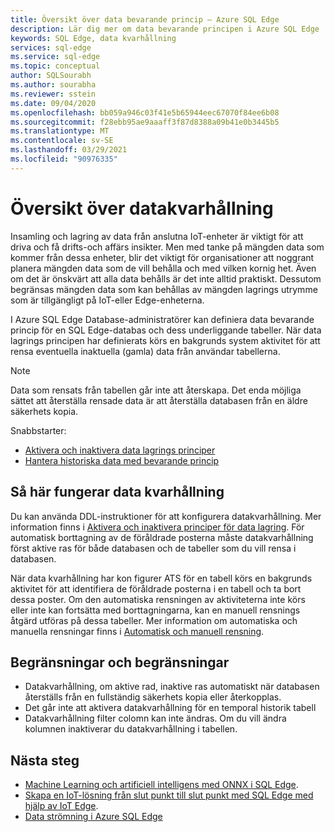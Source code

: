 ```yaml
---
title: Översikt över data bevarande princip – Azure SQL Edge
description: Lär dig mer om data bevarande principen i Azure SQL Edge
keywords: SQL Edge, data kvarhållning
services: sql-edge
ms.service: sql-edge
ms.topic: conceptual
author: SQLSourabh
ms.author: sourabha
ms.reviewer: sstein
ms.date: 09/04/2020
ms.openlocfilehash: bb059a946c03f41e5b65944eec67070f84ee6b08
ms.sourcegitcommit: f28ebb95ae9aaaff3f87d8388a09b41e0b3445b5
ms.translationtype: MT
ms.contentlocale: sv-SE
ms.lasthandoff: 03/29/2021
ms.locfileid: "90976335"
---
```

# <a name="data-retention-overview"></a>Översikt över datakvarhållning

Insamling och lagring av data från anslutna IoT-enheter är viktigt för att driva och få drifts-och affärs insikter. Men med tanke på mängden data som kommer från dessa enheter, blir det viktigt för organisationer att noggrant planera mängden data som de vill behålla och med vilken kornig het. Även om det är önskvärt att alla data behålls är det inte alltid praktiskt. Dessutom begränsas mängden data som kan behållas av mängden lagrings utrymme som är tillgängligt på IoT-eller Edge-enheterna. 

I Azure SQL Edge Database-administratörer kan definiera data bevarande princip för en SQL Edge-databas och dess underliggande tabeller. När data lagrings principen har definierats körs en bakgrunds system aktivitet för att rensa eventuella inaktuella (gamla) data från användar tabellerna. 

> [!Note]
> Data som rensats från tabellen går inte att återskapa. Det enda möjliga sättet att återställa rensade data är att återställa databasen från en äldre säkerhets kopia.

Snabbstarter:

- [Aktivera och inaktivera data lagrings principer](data-retention-enable-disable.md)
- [Hantera historiska data med bevarande princip](data-retention-cleanup.md)

## <a name="how-data-retention-works"></a>Så här fungerar data kvarhållning

Du kan använda DDL-instruktioner för att konfigurera datakvarhållning. Mer information finns i [Aktivera och inaktivera principer för data lagring](data-retention-enable-disable.md). För automatisk borttagning av de föråldrade posterna måste datakvarhållning först aktive ras för både databasen och de tabeller som du vill rensa i databasen. 

När data kvarhållning har kon figurer ATS för en tabell körs en bakgrunds aktivitet för att identifiera de föråldrade posterna i en tabell och ta bort dessa poster. Om den automatiska rensningen av aktiviteterna inte körs eller inte kan fortsätta med borttagningarna, kan en manuell rensnings åtgärd utföras på dessa tabeller. Mer information om automatiska och manuella rensningar finns i [Automatisk och manuell rensning](data-retention-cleanup.md).

## <a name="limitations-and-restrictions"></a>Begränsningar och begränsningar

- Datakvarhållning, om aktive rad, inaktive ras automatiskt när databasen återställs från en fullständig säkerhets kopia eller återkopplas. 
- Det går inte att aktivera datakvarhållning för en temporal historik tabell
- Datakvarhållning filter colomn kan inte ändras. Om du vill ändra kolumnen inaktiverar du datakvarhållning i tabellen.  

## <a name="next-steps"></a>Nästa steg

- [Machine Learning och artificiell intelligens med ONNX i SQL Edge](onnx-overview.md).
- [Skapa en IoT-lösning från slut punkt till slut punkt med SQL Edge med hjälp av IoT Edge](tutorial-deploy-azure-resources.md).
- [Data strömning i Azure SQL Edge](stream-data.md)
